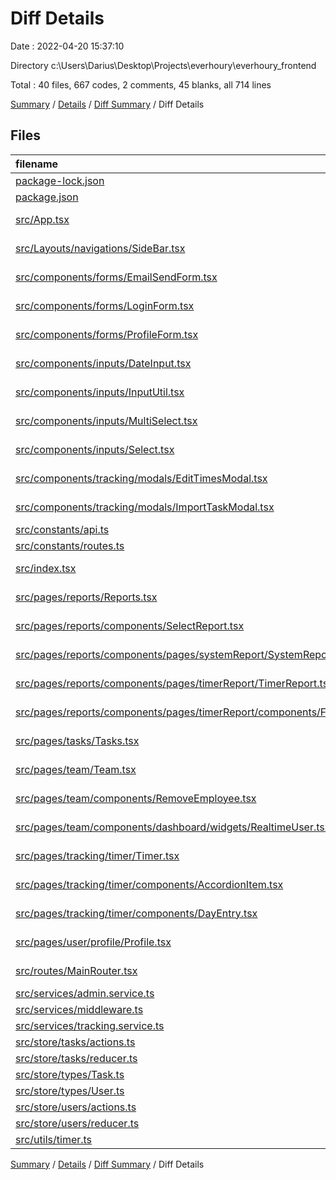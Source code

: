 # Diff Details

Date : 2022-04-20 15:37:10

Directory c:\Users\Darius\Desktop\Projects\everhoury\everhoury_frontend

Total : 40 files,  667 codes, 2 comments, 45 blanks, all 714 lines

[Summary](results.md) / [Details](details.md) / [Diff Summary](diff.md) / Diff Details

## Files
| filename | language | code | comment | blank | total |
| :--- | :--- | ---: | ---: | ---: | ---: |
| [package-lock.json](/package-lock.json) | JSON | 178 | 0 | 0 | 178 |
| [package.json](/package.json) | JSON | 3 | 0 | 0 | 3 |
| [src/App.tsx](/src/App.tsx) | TypeScript React | 4 | 0 | 1 | 5 |
| [src/Layouts/navigations/SideBar.tsx](/src/Layouts/navigations/SideBar.tsx) | TypeScript React | 28 | 0 | 0 | 28 |
| [src/components/forms/EmailSendForm.tsx](/src/components/forms/EmailSendForm.tsx) | TypeScript React | 23 | 0 | 3 | 26 |
| [src/components/forms/LoginForm.tsx](/src/components/forms/LoginForm.tsx) | TypeScript React | 7 | 0 | 1 | 8 |
| [src/components/forms/ProfileForm.tsx](/src/components/forms/ProfileForm.tsx) | TypeScript React | -1 | 0 | 0 | -1 |
| [src/components/inputs/DateInput.tsx](/src/components/inputs/DateInput.tsx) | TypeScript React | -11 | 0 | 0 | -11 |
| [src/components/inputs/InputUtil.tsx](/src/components/inputs/InputUtil.tsx) | TypeScript React | 1 | 0 | 0 | 1 |
| [src/components/inputs/MultiSelect.tsx](/src/components/inputs/MultiSelect.tsx) | TypeScript React | 59 | 0 | 5 | 64 |
| [src/components/inputs/Select.tsx](/src/components/inputs/Select.tsx) | TypeScript React | 1 | 0 | 0 | 1 |
| [src/components/tracking/modals/EditTimesModal.tsx](/src/components/tracking/modals/EditTimesModal.tsx) | TypeScript React | -1 | 0 | 0 | -1 |
| [src/components/tracking/modals/ImportTaskModal.tsx](/src/components/tracking/modals/ImportTaskModal.tsx) | TypeScript React | -5 | 0 | 0 | -5 |
| [src/constants/api.ts](/src/constants/api.ts) | TypeScript | 3 | 0 | 1 | 4 |
| [src/constants/routes.ts](/src/constants/routes.ts) | TypeScript | 4 | 0 | 0 | 4 |
| [src/index.tsx](/src/index.tsx) | TypeScript React | 3 | 0 | 0 | 3 |
| [src/pages/reports/Reports.tsx](/src/pages/reports/Reports.tsx) | TypeScript React | 16 | 0 | 1 | 17 |
| [src/pages/reports/components/SelectReport.tsx](/src/pages/reports/components/SelectReport.tsx) | TypeScript React | 29 | 0 | 4 | 33 |
| [src/pages/reports/components/pages/systemReport/SystemReport.tsx](/src/pages/reports/components/pages/systemReport/SystemReport.tsx) | TypeScript React | 11 | 0 | 2 | 13 |
| [src/pages/reports/components/pages/timerReport/TimerReport.tsx](/src/pages/reports/components/pages/timerReport/TimerReport.tsx) | TypeScript React | 41 | 0 | 2 | 43 |
| [src/pages/reports/components/pages/timerReport/components/Filters.tsx](/src/pages/reports/components/pages/timerReport/components/Filters.tsx) | TypeScript React | 102 | 0 | 5 | 107 |
| [src/pages/tasks/Tasks.tsx](/src/pages/tasks/Tasks.tsx) | TypeScript React | 31 | 1 | 5 | 37 |
| [src/pages/team/Team.tsx](/src/pages/team/Team.tsx) | TypeScript React | 9 | 0 | 0 | 9 |
| [src/pages/team/components/RemoveEmployee.tsx](/src/pages/team/components/RemoveEmployee.tsx) | TypeScript React | 33 | 0 | 4 | 37 |
| [src/pages/team/components/dashboard/widgets/RealtimeUser.tsx](/src/pages/team/components/dashboard/widgets/RealtimeUser.tsx) | TypeScript React | 22 | 0 | 0 | 22 |
| [src/pages/tracking/timer/Timer.tsx](/src/pages/tracking/timer/Timer.tsx) | TypeScript React | -1 | 0 | -1 | -2 |
| [src/pages/tracking/timer/components/AccordionItem.tsx](/src/pages/tracking/timer/components/AccordionItem.tsx) | TypeScript React | -1 | 0 | 0 | -1 |
| [src/pages/tracking/timer/components/DayEntry.tsx](/src/pages/tracking/timer/components/DayEntry.tsx) | TypeScript React | -2 | 0 | -1 | -3 |
| [src/pages/user/profile/Profile.tsx](/src/pages/user/profile/Profile.tsx) | TypeScript React | 7 | 0 | 1 | 8 |
| [src/routes/MainRouter.tsx](/src/routes/MainRouter.tsx) | TypeScript React | 25 | 0 | 1 | 26 |
| [src/services/admin.service.ts](/src/services/admin.service.ts) | TypeScript | 8 | 0 | 3 | 11 |
| [src/services/middleware.ts](/src/services/middleware.ts) | TypeScript | 0 | 1 | -1 | 0 |
| [src/services/tracking.service.ts](/src/services/tracking.service.ts) | TypeScript | 3 | 0 | 2 | 5 |
| [src/store/tasks/actions.ts](/src/store/tasks/actions.ts) | TypeScript | 10 | 0 | 1 | 11 |
| [src/store/tasks/reducer.ts](/src/store/tasks/reducer.ts) | TypeScript | 3 | 0 | 0 | 3 |
| [src/store/types/Task.ts](/src/store/types/Task.ts) | TypeScript | 8 | 0 | 2 | 10 |
| [src/store/types/User.ts](/src/store/types/User.ts) | TypeScript | 6 | 0 | 2 | 8 |
| [src/store/users/actions.ts](/src/store/users/actions.ts) | TypeScript | 11 | 0 | 1 | 12 |
| [src/store/users/reducer.ts](/src/store/users/reducer.ts) | TypeScript | 3 | 0 | 1 | 4 |
| [src/utils/timer.ts](/src/utils/timer.ts) | TypeScript | -3 | 0 | 0 | -3 |

[Summary](results.md) / [Details](details.md) / [Diff Summary](diff.md) / Diff Details